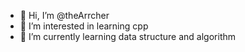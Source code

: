 - 👋 Hi, I’m @theArrcher
- 👀 I’m interested in learning cpp
- 🌱 I’m currently learning data structure and algorithm

<!---
theArrcher/theArrcher is a ✨ special ✨ repository because its `README.md` (this file) appears on your GitHub profile.
You can click the Preview link to take a look at your changes.
--->
